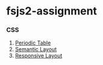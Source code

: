 # fsjs2-assignment

### CSS
1) [Periodic Table](https://cerulean-churros-2cc0b6.netlify.app/css/periodic%20table/)
2) [Semantic Layout](https://cerulean-churros-2cc0b6.netlify.app/css/semantic%20layout/)
3) [Responsive Layout](https://cerulean-churros-2cc0b6.netlify.app/css/responsive%20layout/)
